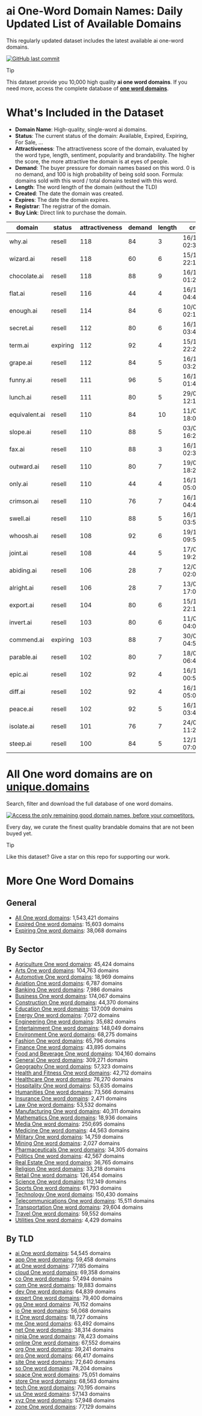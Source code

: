
# **ai One-Word Domain Names**: Daily Updated List of Available Domains

This regularly updated dataset includes the latest available ai one-word domains.

[![GitHub last commit](https://img.shields.io/github/last-commit/UniqueDomains/ai-oneword-domains.svg?style=flat)]() 

> [!TIP]
> This dataset provide you 10,000 high quality **ai one word domains**.
> If you need more, access the complete database of **[one word domains](https://unique.domains?utm_source=github&utm_medium=dataset&utm_campaign=ai&utm_content=description.top)**.

# What's Included in the Dataset

- **Domain Name**: High-quality, single-word ai domains.
- **Status**: The current status of the domain: Available, Expired, Expiring, For Sale, ...
- **Attractiveness**: The attractiveness score of the domain, evaluated by the word type, length, sentiment, popularity and brandability. The higher the score, the more attractive the domain is at eyes of people.
- **Demand**: The buyer pressure for domain names based on this word. 0 is no demand, and 100 is high probability of being sold soon. Formula: domains sold with this word / total domains tested with this word.
- **Length**: The word length of the domain (without the TLD)
- **Created**: The date the domain was created.
- **Expires**: The date the domain expires.
- **Registrar**: The registrar of the domain.
- **Buy Link**: Direct link to purchase the domain.

| domain        | status   | attractiveness | demand | length | created          | expires          | registrar              | sectors                                      |
| ------------- | -------- | -------------- | ------ | ------ | ---------------- | ---------------- | ---------------------- | -------------------------------------------- |
| why.ai        | resell   | 118            | 84     | 3      | 16/12/2017 02:35 | 15/09/2025 02:35 | Zenaida.cate.ai        | Education,Humanities,Media                   |
| wizard.ai     | resell   | 118            | 60     | 6      | 15/12/2017 22:12 | 25/08/2027 22:12 | Porkbun LLC            | Entertainment,Media,Technology               |
| chocolate.ai  | resell   | 118            | 88     | 9      | 16/12/2017 01:26 | 05/04/2027 01:26 | Lemonev                | Food and Beverage,Hospitality,Retail         |
| flat.ai       | resell   | 116            | 44     | 4      | 16/12/2017 04:49 | 28/06/2027 04:49 | NameCheap, Inc.        | Construction,Real Estate                     |
| enough.ai     | resell   | 114            | 84     | 6      | 10/06/2025 02:10 | 10/06/2027 02:10 | NameCheap, Inc.        | Business,Education,General,Retail            |
| secret.ai     | resell   | 112            | 80     | 6      | 16/12/2017 03:48 | 12/09/2026 03:48 | NameCheap, Inc.        | Entertainment,General,Media,Technology       |
| term.ai       | expiring | 112            | 92     | 4      | 15/12/2017 22:29 | 26/07/2025 22:29 | Key-Systems GmbH       | Business,Education,Technology                |
| grape.ai      | resell   | 112            | 84     | 5      | 16/12/2017 03:28 | 06/12/2026 03:28 | Porkbun LLC            | Agriculture,Food and Beverage,Retail         |
| funny.ai      | resell   | 111            | 96     | 5      | 16/12/2017 01:42 | 21/07/2027 01:42 | NameCheap, Inc.        | Arts,Entertainment,Media                     |
| lunch.ai      | resell   | 111            | 80     | 5      | 29/04/2018 12:12 | 29/04/2026 12:12 | NameCheap, Inc.        | Food and Beverage,General,Hospitality,Retail |
| equivalent.ai | resell   | 110            | 84     | 10     | 11/08/2022 18:04 | 11/08/2026 18:04 | NameCheap, Inc.        | Mathematics,Science,Technology               |
| slope.ai      | resell   | 110            | 88     | 5      | 03/03/2025 16:23 | 03/03/2027 16:23 | NameCheap, Inc.        | Construction,Engineering,Geography           |
| fax.ai        | resell   | 110            | 88     | 3      | 16/12/2017 02:32 | 29/12/2028 02:32 | Lemonev                | Business,Technology,Telecommunications       |
| outward.ai    | resell   | 110            | 80     | 7      | 19/03/2019 18:23 | 19/03/2029 18:23 | NameCheap, Inc.        | Business,Media                               |
| only.ai       | resell   | 110            | 44     | 4      | 16/12/2017 05:04 | 18/10/2026 05:04 | 1API GmbH              | Business,Media,Retail                        |
| crimson.ai    | resell   | 110            | 76     | 7      | 16/12/2017 04:40 | 18/05/2027 04:40 | Deep Vision Architects | Fashion,Food and Beverage,Retail             |
| swell.ai      | resell   | 110            | 88     | 5      | 16/12/2017 03:52 | 07/02/2027 04:00 | Dynadot Inc            | Retail                                       |
| whoosh.ai     | resell   | 108            | 92     | 6      | 19/10/2021 09:51 | 19/10/2025 09:51 | 101domain GRS Limited  | Entertainment,Media,Sports                   |
| joint.ai      | resell   | 108            | 44     | 5      | 17/05/2018 19:26 | 17/05/2026 19:26 | Deep Vision Architects | Construction,Healthcare,Manufacturing        |
| abiding.ai    | resell   | 106            | 28     | 7      | 12/06/2024 02:07 | 12/06/2026 02:08 | Dynadot Inc            | General,Religion                             |
| alright.ai    | resell   | 106            | 28     | 7      | 13/06/2022 17:04 | 13/06/2026 17:04 | NameCheap, Inc.        | Business,Retail                              |
| export.ai     | resell   | 104            | 80     | 6      | 15/12/2017 22:19 | 05/05/2027 22:19 | Zenaida.cate.ai        | Business,Finance,Technology                  |
| invert.ai     | resell   | 103            | 80     | 6      | 11/01/2019 04:03 | 11/01/2027 04:03 | NameCheap, Inc.        | Engineering,Science,Technology               |
| commend.ai    | expiring | 103            | 88     | 7      | 30/07/2019 04:59 | 30/07/2025 04:59 | Tacticocks             | Business,Education,Healthcare                |
| parable.ai    | resell   | 102            | 80     | 7      | 18/06/2018 06:44 | 18/06/2026 06:44 | NameCheap, Inc.        | Arts,Education                               |
| epic.ai       | resell   | 102            | 92     | 4      | 16/12/2017 00:58 | 04/05/2027 00:58 | 101domain GRS Limited  | Entertainment,Media                          |
| diff.ai       | resell   | 102            | 92     | 4      | 16/12/2017 05:00 | 17/06/2026 05:00 | GoDaddy.com, LLC       | Technology,Telecommunications                |
| peace.ai      | resell   | 102            | 92     | 5      | 16/12/2017 03:48 | 20/12/2025 03:48 | Zenaida.cate.ai        | Education,Politics                           |
| isolate.ai    | resell   | 101            | 76     | 7      | 24/07/2020 11:25 | 24/07/2026 11:25 | Dynadot Inc            | Healthcare,Science,Technology                |
| steep.ai      | resell   | 100            | 84     | 5      | 12/12/2020 07:00 | 12/12/2026 07:00 | NameCheap, Inc.        | Food and Beverage,Real Estate,Travel         |

# All One word domains are on [unique.domains](https://unique.domains?utm_source=github&utm_medium=dataset&utm_campaign=ai&utm_content=description.bottom)

Search, filter and download the full database of one word domains.

[![Access the only remaining good domain names, before your competitors.](https://github.com/UniqueDomains/ai-oneword-domains/blob/main/unique.domains.jpg?raw=true)](https://unique.domains?utm_source=github&utm_medium=dataset&utm_campaign=ai&utm_content=description.image)

Every day, we curate the finest quality brandable domains that are not been buyed yet.

> [!TIP]
> Like this dataset? Give a star on this repo for supporting our work.

# More One Word Domains

## General

- [All One word domains](https://github.com/UniqueDomains/oneword-domains): 1,543,421 domains
- [Expired One word domains](https://github.com/UniqueDomains/expired-oneword-domains): 15,603 domains
- [Expiring One word domains](https://github.com/UniqueDomains/expiring-oneword-domains): 38,068 domains
## By Sector

- [Agriculture One word domains](https://github.com/UniqueDomains/agriculture-oneword-domains): 45,424 domains
- [Arts One word domains](https://github.com/UniqueDomains/arts-oneword-domains): 104,763 domains
- [Automotive One word domains](https://github.com/UniqueDomains/automotive-oneword-domains): 18,969 domains
- [Aviation One word domains](https://github.com/UniqueDomains/aviation-oneword-domains): 6,787 domains
- [Banking One word domains](https://github.com/UniqueDomains/banking-oneword-domains): 7,986 domains
- [Business One word domains](https://github.com/UniqueDomains/business-oneword-domains): 174,067 domains
- [Construction One word domains](https://github.com/UniqueDomains/construction-oneword-domains): 44,370 domains
- [Education One word domains](https://github.com/UniqueDomains/education-oneword-domains): 137,009 domains
- [Energy One word domains](https://github.com/UniqueDomains/energy-oneword-domains): 7,072 domains
- [Engineering One word domains](https://github.com/UniqueDomains/engineering-oneword-domains): 35,682 domains
- [Entertainment One word domains](https://github.com/UniqueDomains/entertainment-oneword-domains): 148,049 domains
- [Environment One word domains](https://github.com/UniqueDomains/environment-oneword-domains): 68,275 domains
- [Fashion One word domains](https://github.com/UniqueDomains/fashion-oneword-domains): 65,796 domains
- [Finance One word domains](https://github.com/UniqueDomains/finance-oneword-domains): 43,895 domains
- [Food and Beverage One word domains](https://github.com/UniqueDomains/food-and-beverage-oneword-domains): 104,160 domains
- [General One word domains](https://github.com/UniqueDomains/general-oneword-domains): 309,271 domains
- [Geography One word domains](https://github.com/UniqueDomains/geography-oneword-domains): 57,323 domains
- [Health and Fitness One word domains](https://github.com/UniqueDomains/health-and-fitness-oneword-domains): 42,712 domains
- [Healthcare One word domains](https://github.com/UniqueDomains/healthcare-oneword-domains): 76,270 domains
- [Hospitality One word domains](https://github.com/UniqueDomains/hospitality-oneword-domains): 53,635 domains
- [Humanities One word domains](https://github.com/UniqueDomains/humanities-oneword-domains): 73,566 domains
- [Insurance One word domains](https://github.com/UniqueDomains/insurance-oneword-domains): 2,471 domains
- [Law One word domains](https://github.com/UniqueDomains/law-oneword-domains): 53,532 domains
- [Manufacturing One word domains](https://github.com/UniqueDomains/manufacturing-oneword-domains): 40,311 domains
- [Mathematics One word domains](https://github.com/UniqueDomains/mathematics-oneword-domains): 18,936 domains
- [Media One word domains](https://github.com/UniqueDomains/media-oneword-domains): 250,695 domains
- [Medicine One word domains](https://github.com/UniqueDomains/medicine-oneword-domains): 44,563 domains
- [Military One word domains](https://github.com/UniqueDomains/military-oneword-domains): 14,759 domains
- [Mining One word domains](https://github.com/UniqueDomains/mining-oneword-domains): 2,027 domains
- [Pharmaceuticals One word domains](https://github.com/UniqueDomains/pharmaceuticals-oneword-domains): 34,305 domains
- [Politics One word domains](https://github.com/UniqueDomains/politics-oneword-domains): 42,567 domains
- [Real Estate One word domains](https://github.com/UniqueDomains/real-estate-oneword-domains): 36,765 domains
- [Religion One word domains](https://github.com/UniqueDomains/religion-oneword-domains): 33,218 domains
- [Retail One word domains](https://github.com/UniqueDomains/retail-oneword-domains): 126,454 domains
- [Science One word domains](https://github.com/UniqueDomains/science-oneword-domains): 112,149 domains
- [Sports One word domains](https://github.com/UniqueDomains/sports-oneword-domains): 61,793 domains
- [Technology One word domains](https://github.com/UniqueDomains/technology-oneword-domains): 150,430 domains
- [Telecommunications One word domains](https://github.com/UniqueDomains/telecommunications-oneword-domains): 15,511 domains
- [Transportation One word domains](https://github.com/UniqueDomains/transportation-oneword-domains): 29,604 domains
- [Travel One word domains](https://github.com/UniqueDomains/travel-oneword-domains): 59,552 domains
- [Utilities One word domains](https://github.com/UniqueDomains/utilities-oneword-domains): 4,429 domains
## By TLD

- [ai One word domains](https://github.com/UniqueDomains/ai-oneword-domains): 54,545 domains
- [app One word domains](https://github.com/UniqueDomains/app-oneword-domains): 59,458 domains
- [at One word domains](https://github.com/UniqueDomains/at-oneword-domains): 77,185 domains
- [cloud One word domains](https://github.com/UniqueDomains/cloud-oneword-domains): 69,358 domains
- [co One word domains](https://github.com/UniqueDomains/co-oneword-domains): 57,494 domains
- [com One word domains](https://github.com/UniqueDomains/com-oneword-domains): 19,883 domains
- [dev One word domains](https://github.com/UniqueDomains/dev-oneword-domains): 64,839 domains
- [expert One word domains](https://github.com/UniqueDomains/expert-oneword-domains): 79,400 domains
- [gg One word domains](https://github.com/UniqueDomains/gg-oneword-domains): 76,152 domains
- [io One word domains](https://github.com/UniqueDomains/io-oneword-domains): 56,068 domains
- [it One word domains](https://github.com/UniqueDomains/it-oneword-domains): 18,727 domains
- [me One word domains](https://github.com/UniqueDomains/me-oneword-domains): 63,492 domains
- [net One word domains](https://github.com/UniqueDomains/net-oneword-domains): 38,314 domains
- [ninja One word domains](https://github.com/UniqueDomains/ninja-oneword-domains): 78,423 domains
- [online One word domains](https://github.com/UniqueDomains/online-oneword-domains): 67,552 domains
- [org One word domains](https://github.com/UniqueDomains/org-oneword-domains): 39,241 domains
- [pro One word domains](https://github.com/UniqueDomains/pro-oneword-domains): 66,417 domains
- [site One word domains](https://github.com/UniqueDomains/site-oneword-domains): 72,640 domains
- [so One word domains](https://github.com/UniqueDomains/so-oneword-domains): 78,204 domains
- [space One word domains](https://github.com/UniqueDomains/space-oneword-domains): 75,051 domains
- [store One word domains](https://github.com/UniqueDomains/store-oneword-domains): 68,563 domains
- [tech One word domains](https://github.com/UniqueDomains/tech-oneword-domains): 70,195 domains
- [us One word domains](https://github.com/UniqueDomains/us-oneword-domains): 57,143 domains
- [xyz One word domains](https://github.com/UniqueDomains/xyz-oneword-domains): 57,948 domains
- [zone One word domains](https://github.com/UniqueDomains/zone-oneword-domains): 77,129 domains
        